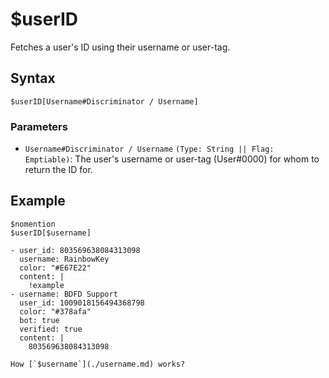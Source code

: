 # $userID
Fetches a user's ID using their username or user-tag.

## Syntax
```
$userID[Username#Discriminator / Username]
```

### Parameters
- `Username#Discriminator / Username` `(Type: String || Flag: Emptiable)`: The user's username or user-tag (User#0000) for whom to return the ID for.

## Example
```
$nomention
$userID[$username]
```

``` discord yaml
- user_id: 803569638084313098
  username: RainbowKey
  color: "#E67E22"
  content: |
    !example
- username: BDFD Support
  user_id: 1009018156494368798
  color: "#378afa"
  bot: true
  verified: true
  content: |
    803569638084313098
```

```admonish question title="What is this?"
How [`$username`](./username.md) works?
```

